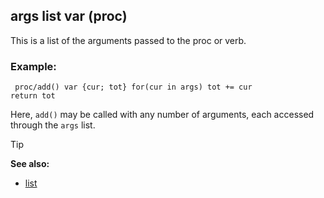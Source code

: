 ## args list var (proc)


This is a list of the arguments passed to the proc or verb.
### Example:

``` dm
 proc/add() var {cur; tot} for(cur in args) tot += cur
return tot 
```
 

Here, `add()` may be called with any
number of arguments, each accessed through the `args` list.

> [!TIP] 
> **See also:**
> +   [list](/ref/list.md) 